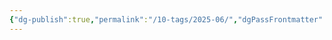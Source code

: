 ```yaml
---
{"dg-publish":true,"permalink":"/10-tags/2025-06/","dgPassFrontmatter":true,"noteIcon":"child","created":"2025-10-18T20:52:26.619+01:00","updated":"2025-10-18T20:52:32.886+01:00"}
---
```


